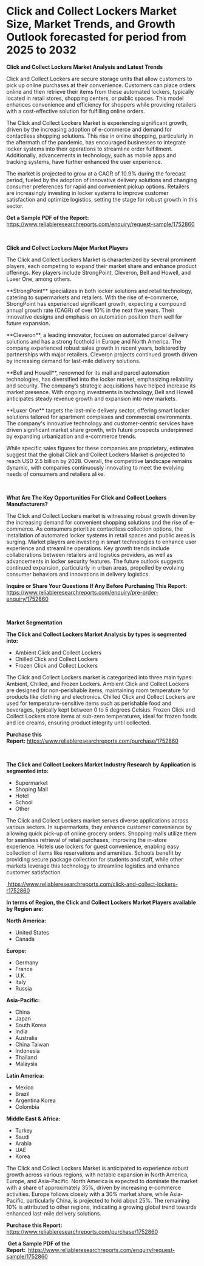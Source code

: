 <p><h1>Click and Collect Lockers Market Size, Market Trends, and Growth Outlook forecasted for period from 2025 to 2032</h1></p><p><strong>Click and Collect Lockers Market Analysis and Latest Trends</strong></p>
<p><p>Click and Collect Lockers are secure storage units that allow customers to pick up online purchases at their convenience. Customers can place orders online and then retrieve their items from these automated lockers, typically located in retail stores, shopping centers, or public spaces. This model enhances convenience and efficiency for shoppers while providing retailers with a cost-effective solution for fulfilling online orders.</p><p>The Click and Collect Lockers Market is experiencing significant growth, driven by the increasing adoption of e-commerce and demand for contactless shopping solutions. This rise in online shopping, particularly in the aftermath of the pandemic, has encouraged businesses to integrate locker systems into their operations to streamline order fulfillment. Additionally, advancements in technology, such as mobile apps and tracking systems, have further enhanced the user experience.</p><p>The market is projected to grow at a CAGR of 10.9% during the forecast period, fueled by the adoption of innovative delivery solutions and changing consumer preferences for rapid and convenient pickup options. Retailers are increasingly investing in locker systems to improve customer satisfaction and optimize logistics, setting the stage for robust growth in this sector.</p></p>
<p><strong>Get a Sample PDF of the Report:&nbsp;</strong> <a href="https://www.reliableresearchreports.com/enquiry/request-sample/1752860?utm_campaign=38&utm_medium=2&utm_source=Github&utm_content=ia&utm_term=18042025&utm_id=click-and-collect-lockers">https://www.reliableresearchreports.com/enquiry/request-sample/1752860</a></p>
<p>&nbsp;</p>
<p><strong>Click and Collect Lockers Major Market Players</strong></p>
<p><p>The Click and Collect Lockers Market is characterized by several prominent players, each competing to expand their market share and enhance product offerings. Key players include StrongPoint, Cleveron, Bell and Howell, and Luxer One, among others.</p><p>**StrongPoint** specializes in both locker solutions and retail technology, catering to supermarkets and retailers. With the rise of e-commerce, StrongPoint has experienced significant growth, expecting a compound annual growth rate (CAGR) of over 10% in the next five years. Their innovative designs and emphasis on automation position them well for future expansion.</p><p>**Cleveron**, a leading innovator, focuses on automated parcel delivery solutions and has a strong foothold in Europe and North America. The company experienced robust sales growth in recent years, bolstered by partnerships with major retailers. Cleveron projects continued growth driven by increasing demand for last-mile delivery solutions.</p><p>**Bell and Howell**, renowned for its mail and parcel automation technologies, has diversified into the locker market, emphasizing reliability and security. The company’s strategic acquisitions have helped increase its market presence. With ongoing investments in technology, Bell and Howell anticipates steady revenue growth and expansion into new markets.</p><p>**Luxer One** targets the last-mile delivery sector, offering smart locker solutions tailored for apartment complexes and commercial environments. The company's innovative technology and customer-centric services have driven significant market share growth, with future prospects underpinned by expanding urbanization and e-commerce trends.</p><p>While specific sales figures for these companies are proprietary, estimates suggest that the global Click and Collect Lockers Market is projected to reach USD 2.5 billion by 2028. Overall, the competitive landscape remains dynamic, with companies continuously innovating to meet the evolving needs of consumers and retailers alike.</p></p>
<p>&nbsp;</p>
<p><strong>What Are The Key Opportunities For Click and Collect Lockers Manufacturers?</strong></p>
<p><p>The Click and Collect Lockers market is witnessing robust growth driven by the increasing demand for convenient shopping solutions and the rise of e-commerce. As consumers prioritize contactless collection options, the installation of automated locker systems in retail spaces and public areas is surging. Market players are investing in smart technologies to enhance user experience and streamline operations. Key growth trends include collaborations between retailers and logistics providers, as well as advancements in locker security features. The future outlook suggests continued expansion, particularly in urban areas, propelled by evolving consumer behaviors and innovations in delivery logistics.</p></p>
<p><strong>Inquire or Share Your Questions If Any Before Purchasing This Report:</strong> <a href="https://www.reliableresearchreports.com/enquiry/pre-order-enquiry/1752860?utm_campaign=38&utm_medium=2&utm_source=Github&utm_content=ia&utm_term=18042025&utm_id=click-and-collect-lockers">https://www.reliableresearchreports.com/enquiry/pre-order-enquiry/1752860</a></p>
<p>&nbsp;</p>
<p><strong>Market Segmentation</strong></p>
<p><strong>The Click and Collect Lockers Market Analysis by types is segmented into:</strong></p>
<p><ul><li>Ambient Click and Collect Lockers</li><li>Chilled Click and Collect Lockers</li><li>Frozen Click and Collect Lockers</li></ul></p>
<p><p>The Click and Collect Lockers market is categorized into three main types: Ambient, Chilled, and Frozen Lockers. Ambient Click and Collect Lockers are designed for non-perishable items, maintaining room temperature for products like clothing and electronics. Chilled Click and Collect Lockers are used for temperature-sensitive items such as perishable food and beverages, typically kept between 0 to 5 degrees Celsius. Frozen Click and Collect Lockers store items at sub-zero temperatures, ideal for frozen foods and ice creams, ensuring product integrity until collected.</p></p>
<p><strong>Purchase this Report:&nbsp;</strong><a href="https://www.reliableresearchreports.com/purchase/1752860?utm_campaign=38&utm_medium=2&utm_source=Github&utm_content=ia&utm_term=18042025&utm_id=click-and-collect-lockers">https://www.reliableresearchreports.com/purchase/1752860</a></p>
<p>&nbsp;</p>
<p><strong>The Click and Collect Lockers Market Industry Research by Application is segmented into:</strong></p>
<p><ul><li>Supermarket</li><li>Shoping Mall</li><li>Hotel</li><li>School</li><li>Other</li></ul></p>
<p><p>The Click and Collect Lockers market serves diverse applications across various sectors. In supermarkets, they enhance customer convenience by allowing quick pick-up of online grocery orders. Shopping malls utilize them for seamless retrieval of retail purchases, improving the in-store experience. Hotels use lockers for guest convenience, enabling easy collection of items like reservations and amenities. Schools benefit by providing secure package collection for students and staff, while other markets leverage this technology to streamline logistics and enhance customer satisfaction.</p></p>
<p><a href="https://www.reliableresearchreports.com/click-and-collect-lockers-r1752860?utm_campaign=38&utm_medium=2&utm_source=Github&utm_content=ia&utm_term=18042025&utm_id=click-and-collect-lockers">&nbsp;https://www.reliableresearchreports.com/click-and-collect-lockers-r1752860</a></p>
<p><strong>In terms of Region, the Click and Collect Lockers Market Players available by Region are:</strong></p>
<p>
    <p> <strong> North America: </strong>
        <ul>
            <li>United States</li>
            <li>Canada</li>
        </ul>
        </p> 
    <p> <strong> Europe: </strong>
        <ul>
            <li>Germany</li>
            <li>France</li>
            <li>U.K.</li>
            <li>Italy</li>
            <li>Russia</li>
        </ul>
        </p> 
    <p> <strong> Asia-Pacific: </strong>
        <ul>
            <li>China</li>
            <li>Japan</li>
            <li>South Korea</li>
            <li>India</li>
            <li>Australia</li>
            <li>China Taiwan</li>
            <li>Indonesia</li>
            <li>Thailand</li>
            <li>Malaysia</li>
        </ul>
        </p> 
    <p> <strong> Latin America: </strong>
        <ul>
            <li>Mexico</li>
            <li>Brazil</li>
            <li>Argentina Korea</li>
            <li>Colombia</li>
        </ul>
        </p> 
    <p> <strong> Middle East & Africa: </strong>
        <ul>
            <li>Turkey</li>
            <li>Saudi</li>
            <li>Arabia</li>
            <li>UAE</li>
            <li>Korea</li>
        </ul>
    </p>
    </p>
<p><p>The Click and Collect Lockers Market is anticipated to experience robust growth across various regions, with notable expansion in North America, Europe, and Asia-Pacific. North America is expected to dominate the market with a share of approximately 35%, driven by increasing e-commerce activities. Europe follows closely with a 30% market share, while Asia-Pacific, particularly China, is projected to hold about 25%. The remaining 10% is attributed to other regions, indicating a growing global trend towards enhanced last-mile delivery solutions.</p></p>
<p><strong>Purchase this Report: </strong><a href="https://www.reliableresearchreports.com/purchase/1752860?utm_campaign=38&utm_medium=2&utm_source=Github&utm_content=ia&utm_term=18042025&utm_id=click-and-collect-lockers">https://www.reliableresearchreports.com/purchase/1752860</a></p>
<p>&nbsp;<strong>Get a Sample PDF of the Report:&nbsp;&nbsp;</strong><a href="https://www.reliableresearchreports.com/enquiry/request-sample/1752860?utm_campaign=38&utm_medium=2&utm_source=Github&utm_content=ia&utm_term=18042025&utm_id=click-and-collect-lockers">https://www.reliableresearchreports.com/enquiry/request-sample/1752860</a></p>
<p><strong></strong></p>
<p><p></p><p></p><p></p></p>